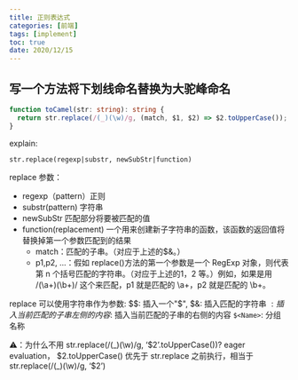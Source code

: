 ```yaml
---
title: 正则表达式
categories: [前端]
tags: [implement]
toc: true
date: 2020/12/15
---
```


## 写一个方法将下划线命名替换为大驼峰命名

```ts
function toCamel(str: string): string {
  return str.replace(/(_)(\w)/g, (match, $1, $2) => $2.toUpperCase());
}
```

explain:

`str.replace(regexp|substr, newSubStr|function)`

replace 参数：

- regexp（pattern）正则
- substr(pattern) 字符串
- newSubStr 匹配部分将要被匹配的值
- function(replacement) 一个用来创建新子字符串的函数，该函数的返回值将替换掉第一个参数匹配到的结果
  - match：匹配的子串。（对应于上述的$&。）
  - p1,p2, ...：假如 replace()方法的第一个参数是一个 RegExp 对象，则代表第 n 个括号匹配的字符串。（对应于上述的$1，$2 等。）例如，如果是用 /(\a+)(\b+)/ 这个来匹配，p1 就是匹配的 \a+，p2 就是匹配的 \b+。

replace 可以使用字符串作为参数:
$$: 插入一个"$",
$&: 插入匹配的字符串
$`:插入当前匹配的子串左侧的内容 `$: 插入当前匹配的子串的右侧的内容
`$<Name>`: 分组名称

⚠️：为什么不用 str.replace(/(_)(\w)/g, ‘$2’.toUpperCase())?
eager evaluation， $2.toUpperCase() 优先于 str.replace 之前执行，相当于 str.replace(/(_)(\w)/g, ‘$2’)
